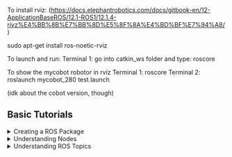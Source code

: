 To install rviz: 
(https://docs.elephantrobotics.com/docs/gitbook-en/12-ApplicationBaseROS/12.1-ROS1/12.1.4-rivz%E4%BB%8B%E7%BB%8D%E5%8F%8A%E4%BD%BF%E7%94%A8/)

sudo apt-get install ros-noetic-rviz

To launch and run:
Terminal 1: go into catkin_ws folder and type:
roscore


To show the mycobot robotor in rviz
Terminal 1: roscore
Terminal 2: roslaunch mycobot_280 test.launch

(idk about the cobot version, though)

## Basic Tutorials

<details>
  <summary>Creating a ROS Package</summary>

#### Creating the ROS Package
    [Link](http://wiki.ros.org/ROS/Tutorials/CreatingPackage) to source

    First change to the source space directory of the catkin workspace you created:

        cd ~/catkin_ws/src

    Now use the catkin_create_pkg script to create a new package called 'NAME' which (optionally) depends on X, Y, and Z:

        catkin_create_pkg my_package X Y Z

    This creates a package with the basic structure

        my_package/
            CMakeLists.txt
            package.xml

    Now you need to build the packages in the catkin workspace:

        cd ~/catkin_ws
        catkin_make

    After the workspace has been built it has created a similar structure in the devel subfolder as you usually find under /opt/ros/$ROSDISTRO_NAME.To add the workspace to your ROS environment you need to source the generated setup file:

        catkin_ws/devel/setup.bash

### Customizing the package.xml
    Change the **description tag** to anything you like, but by convention the first sentence should be short while covering the scope of the package. If it is hard to describe the package in a single sentence then it might need to be broken up.

        <description>The beginner_tutorials package</description>

    The **maintainer tag** is a required and important tag for the package.xml because it lets others know who to contact about the package. At least one maintainer is required, but you can have many if you like. The name of the maintainer goes into the body of the tag, but there is also an email attribute that should be filled out:


        <!-- One maintainer tag required, multiple allowed, one person per tag --> 
        <!-- Example:  -->
        <!-- <maintainer email="jane.doe@example.com">Jane Doe</maintainer> -->
        <maintainer email="user@todo.todo">user</maintainer>

    The *build_depend* **dependency tags** correspond to the dependencies (X, Y, Z) you provided when creating the package.

### Customising the CMakeLists.txt
    TODO: later


</details>

<details>
  <summary>Understanding Nodes</summary> 

<ul>
  <li>Nodes: A node is an executable that uses ROS to communicate with other nodes.</li>
  <li>Messages: ROS data type used when subscribing or publishing to a topic.</li>
  <li>Topics: Nodes can publish messages to a topic as well as subscribe to a topic to receive messages.</li>
  <li>Master: Name service for ROS (i.e. helps nodes find each other)</li>
</ul>

`roscore` is the first thing you should run when using ROS.

Open up a new terminal, and let's use `rosnode list` to display what ROS nodes are currently running. `rosrun [package_name] [node_name]` allows you to use the package name to directly run a node within a package without having to know the package path (you need a new terminal for this one, too).

</details>

<details>
  <summary>Understanding ROS Topics</summary> 

### ROS Topics

Imagine we are running two nodes in two separate terminals:

    rosrun my_package X
    rosrun my_package Y

Node X and node Y are communicating with each other over a ROS Topic. One of them could be publishing information on a topic, while the other one may subscribe to the same topic to receive the information. You can use use `rosrun rqt_graph rqt_graph` in a new terminal which shows the nodes and topics currently running.

The `rostopic` tool allows you to get information about ROS topics. 

<ul>
    <li>Use rostopic -h to get all available sub-commands. </li>
    <li>rostopic echo /path/to/topic shows the data published on a specific topic. </li>
    <li>rostopic list -v returns all topics currently subscribed and published </li>
</ul>

### ROS Messages

Communication on topics happens by sending ROS messages between nodes. For the publisher and subscriber to communicate, the publisher and subscriber must send and receive the same type of message. This means that a **topic type** is defined by the **message type** published on it. The type of the message sent on a topic can be determined using `rostopic type [path/top/topic]`.

To get the details of the message, use `rosmsg show [message]`.

### Using rostopic with messages




    
</details>

